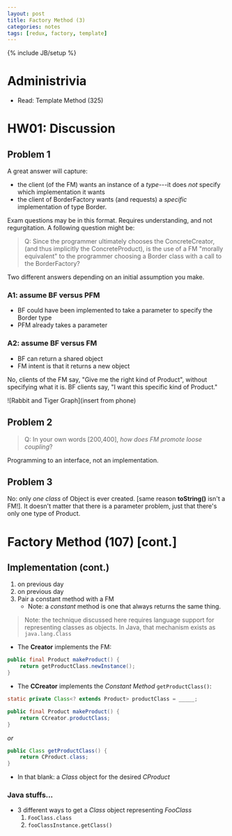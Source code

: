 ```yaml
---
layout: post
title: Factory Method (3)
categories: notes
tags: [redux, factory, template]
---
```

{% include JB/setup %}

# Administrivia
* Read: Template Method (325)

# HW01: Discussion

## Problem 1
A great answer will capture: 

* the client (of the FM) wants an instance of a *type*---it does *not*
  specify which implementation it wants
* the client of BorderFactory wants (and requests) a *specific*
  implementation of type Border. 

Exam questions may be in this format. Requires understanding, and not
regurgitation. A following question might be: 

  > Q: Since the programmer ultimately chooses the ConcreteCreator, (and
  > thus implicitly the ConcreteProduct), is the use of a FM "morally
  > equivalent" to the programmer choosing a Border class with a call
  > to the BorderFactory?

Two different answers depending on an initial assumption you make. 

### A1: assume BF versus PFM
* BF could have been implemented to take a parameter to specify the
  Border type
* PFM already takes a parameter

### A2: assume BF versus FM
* BF can return a shared object
* FM intent is that it returns a new object

No, clients of the FM say, "Give me the right kind of Product", without
specifying what it is. BF clients say, "I want this specific kind of
Product."

![Rabbit and Tiger Graph](insert from phone)

## Problem 2

> Q: In your own words [200,400], *how does FM promote loose coupling*?

Programming to an interface, not an implementation. 

## Problem 3

No: only *one class* of Object is ever created.  [same reason
**toString()** isn't a FM!]. It doesn't matter that there is a parameter
problem, just that there's only one type of Product. 

# Factory Method (107) [cont.]

## Implementation (cont.)
1. on previous day
2. on previous day
3. Pair a constant method with a FM
	* Note: a *constant* method is one that always returns the same thing. 

> Note: the technique discussed here requires language support for representing classes as objects. In Java, that mechanism exists as `java.lang.Class`

* The **Creator** implements the FM: 

``` java
public final Product makeProduct() {
	return getProductClass.newInstance();
}
```

* The **CCreator** implements the *Constant Method* `getProductClass()`: 

``` java
static private Class<? extends Product> productClass = _____;

public final Product makeProduct() {
	return CCreator.productClass;
}
```

*or*

``` java
public Class getProductClass() {
	return CProduct.class;
}
```

* In that blank: a *Class* object for the desired *CProduct*

### Java stuffs...
* 3 different ways to get a *Class* object representing *FooClass*
  1. `FooClass.class`
  2. `fooClassInstance.getClass()`

